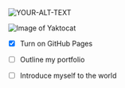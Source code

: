 <picture>
 <source media="(prefers-color-scheme: dark)" srcset="https://user-images.githubusercontent.com/100481494/204131707-cfce03cc-49ff-4d28-8f1a-a6873625e906.png">
 <source media="(prefers-color-scheme: light)" srcset="https://user-images.githubusercontent.com/100481494/204131680-e71c82bb-00a5-4d6e-ab54-e54888a4bdbc.png">
 <img alt="YOUR-ALT-TEXT" src="https://user-images.githubusercontent.com/100481494/204131729-e25a2ff1-b41d-447c-abee-06c1742172a0.png">
</picture>


![Image of Yaktocat](https://octodex.github.com/images/yaktocat.png)


- [x] Turn on GitHub Pages
- [ ] Outline my portfolio
- [ ] Introduce myself to the world



